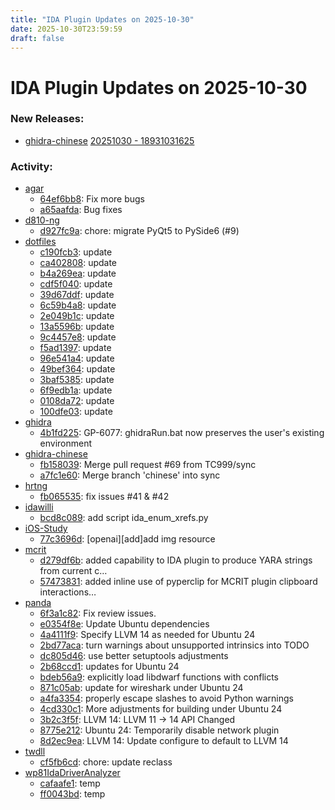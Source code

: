```yaml
---
title: "IDA Plugin Updates on 2025-10-30"
date: 2025-10-30T23:59:59
draft: false
---
```


# IDA Plugin Updates on 2025-10-30

### New Releases:
  - [ghidra-chinese](https://github.com/TC999/ghidra-chinese) [20251030 - 18931031625](https://github.com/TC999/ghidra-chinese/releases/tag/20251030-18931031625)

### Activity:
  - [agar](https://github.com/junron/agar)
    - [64ef6bb8](https://github.com/junron/agar/commit/64ef6bb8e8f62a3f8c0e8422551703ab73a83624): Fix more bugs
    - [a65aafda](https://github.com/junron/agar/commit/a65aafdaae0f05d85b1fdf4820f30205779faa0d): Bug fixes
  - [d810-ng](https://github.com/w00tzenheimer/d810-ng)
    - [d927fc9a](https://github.com/w00tzenheimer/d810-ng/commit/d927fc9a4f1601c3f7d23abddc1bcf0ec98e9b1d): chore: migrate PyQt5 to PySide6 (#9)
  - [dotfiles](https://github.com/RioKato/dotfiles)
    - [c190fcb3](https://github.com/RioKato/dotfiles/commit/c190fcb30f230b74bb68b0445cfee8bceed46145): update
    - [ca402808](https://github.com/RioKato/dotfiles/commit/ca402808c56bc8fb6ab60af914e749ba197174a2): update
    - [b4a269ea](https://github.com/RioKato/dotfiles/commit/b4a269ea0a37eb071a97f1364932a830ad309a75): update
    - [cdf5f040](https://github.com/RioKato/dotfiles/commit/cdf5f0401eea629905ada0d8cedfd180593a1e4f): update
    - [39d67ddf](https://github.com/RioKato/dotfiles/commit/39d67ddf7e841d8665333e9461c95d0135e651b7): update
    - [6c59b4a8](https://github.com/RioKato/dotfiles/commit/6c59b4a8843075b3ca5a11f547f3203a8d40e558): update
    - [2e049b1c](https://github.com/RioKato/dotfiles/commit/2e049b1ce504dbb573c109444b58446128f2b392): update
    - [13a5596b](https://github.com/RioKato/dotfiles/commit/13a5596ba9a681ef0493efa3272766c265bf7ba5): update
    - [9c4457e8](https://github.com/RioKato/dotfiles/commit/9c4457e887607f49bac5d73ddef8285cd9fdcabf): update
    - [f5ad1397](https://github.com/RioKato/dotfiles/commit/f5ad139761efe2d5df82d94ec0ca4364c37a22f8): update
    - [96e541a4](https://github.com/RioKato/dotfiles/commit/96e541a4f267ab17ea4d8e381d204bad0acc7405): update
    - [49bef364](https://github.com/RioKato/dotfiles/commit/49bef364fe81fa9f9eb2d13ac62a0d44d6580719): update
    - [3baf5385](https://github.com/RioKato/dotfiles/commit/3baf538527900363a6f381b89695332ca8d403cd): update
    - [6f9edb1a](https://github.com/RioKato/dotfiles/commit/6f9edb1a14e83b4568098be6a8862e3050411332): update
    - [0108da72](https://github.com/RioKato/dotfiles/commit/0108da72bc00354d1336bad0dc46d176f651894b): update
    - [100dfe03](https://github.com/RioKato/dotfiles/commit/100dfe0312a9b649403a9838daa3f35c35eeffc3): update
  - [ghidra](https://github.com/NationalSecurityAgency/ghidra)
    - [4b1fd225](https://github.com/NationalSecurityAgency/ghidra/commit/4b1fd225467d18aa664adf6cdc68a43fdd3e5025): GP-6077: ghidraRun.bat now preserves the user's existing environment
  - [ghidra-chinese](https://github.com/TC999/ghidra-chinese)
    - [fb158039](https://github.com/TC999/ghidra-chinese/commit/fb158039aea0e52b825d9016977d226dbe863f64): Merge pull request #69 from TC999/sync
    - [a7fc1e60](https://github.com/TC999/ghidra-chinese/commit/a7fc1e601c893ce503354fcc5225ff20aae4b7a9): Merge branch 'chinese' into sync
  - [hrtng](https://github.com/KasperskyLab/hrtng)
    - [fb065535](https://github.com/KasperskyLab/hrtng/commit/fb0655358757f99c4495a0ecd88c82d48d9c77d8): fix issues #41 & #42
  - [idawilli](https://github.com/williballenthin/idawilli)
    - [bcd8c089](https://github.com/williballenthin/idawilli/commit/bcd8c0892cdb9fc3948c21946c4829407ea61a32): add script ida_enum_xrefs.py
  - [iOS-Study](https://github.com/venn0126/iOS-Study)
    - [77c3696d](https://github.com/venn0126/iOS-Study/commit/77c3696db9e7da86e4ae6d05852e96e0a9322d51): [openai][add]add img resource
  - [mcrit](https://github.com/danielplohmann/mcrit)
    - [d279df6b](https://github.com/danielplohmann/mcrit/commit/d279df6ba4eb16136e8ab0d727fbb96fb544b6ce): added capability to IDA plugin to produce YARA strings from current c…
    - [57473831](https://github.com/danielplohmann/mcrit/commit/574738313c1c666ad5a488cdb63e76d5db01ce1a): added inline use of pyperclip for MCRIT plugin clipboard interactions…
  - [panda](https://github.com/panda-re/panda)
    - [6f3a1c82](https://github.com/panda-re/panda/commit/6f3a1c82b39093424d5a84ed7ab0ba29c519b83a): Fix review issues.
    - [e0354f8e](https://github.com/panda-re/panda/commit/e0354f8e6d8bca39ce2c0e65469f4d166c470e28): Update Ubuntu dependencies
    - [4a4111f9](https://github.com/panda-re/panda/commit/4a4111f90d4c43e5bb9b632c79d94f96d851ff80): Specify LLVM 14 as needed for Ubuntu 24
    - [2bd77aca](https://github.com/panda-re/panda/commit/2bd77acab2ad05af9d9242578f8201b67f3e5cd6): turn warnings about unsupported intrinsics into TODO
    - [dc805d46](https://github.com/panda-re/panda/commit/dc805d46da9d5730c511c04ca8310c2c844ed504): use better setuptools adjustments
    - [2b68ccd1](https://github.com/panda-re/panda/commit/2b68ccd1b092514f2f69a1f8c18b42a331b6bc2c): updates for Ubuntu 24
    - [bdeb56a9](https://github.com/panda-re/panda/commit/bdeb56a95c659c51b628f52e32faadcf493b565e): explicitly load libdwarf functions with conflicts
    - [871c05ab](https://github.com/panda-re/panda/commit/871c05ab83a001b09fafd89d1833793eb28e2940): update for wireshark under Ubuntu 24
    - [a4fa3354](https://github.com/panda-re/panda/commit/a4fa33546ca7bb97cda6cba61634a6a561496314): properly escape slashes to avoid Python warnings
    - [4cd330c1](https://github.com/panda-re/panda/commit/4cd330c1c4d3c8372e1e4a03ff59ca8c7a55578c): More adjustments for building under Ubuntu 24
    - [3b2c3f5f](https://github.com/panda-re/panda/commit/3b2c3f5fe4db0b3ee7bc300e50ff1202de165159): LLVM 14: LLVM 11 -> 14 API Changed
    - [8775e212](https://github.com/panda-re/panda/commit/8775e21282cc155576aa50cd5c7bcf8a970dc7f1): Ubuntu 24: Temporarily disable network plugin
    - [8d2ec9ea](https://github.com/panda-re/panda/commit/8d2ec9ea2eb1b79fe52ed532dd8fc8692ebbf071): LLVM 14: Update configure to default to LLVM 14
  - [twdll](https://github.com/bukowa/twdll)
    - [cf5fb6cd](https://github.com/bukowa/twdll/commit/cf5fb6cdd64bb2d4bb5b81051e11d3a85cd89895): chore: update reclass
  - [wp81IdaDriverAnalyzer](https://github.com/fredericGette/wp81IdaDriverAnalyzer)
    - [cafaafe1](https://github.com/fredericGette/wp81IdaDriverAnalyzer/commit/cafaafe1116c659cbd79a186af34695eab67bc5d): temp
    - [ff0043bd](https://github.com/fredericGette/wp81IdaDriverAnalyzer/commit/ff0043bd311ae1c2b1a57558ec1edfe9633a772f): temp
